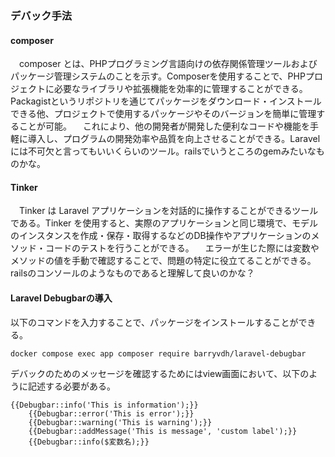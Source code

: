 ### デバック手法

#### composer 

　composer とは、PHPプログラミング言語向けの依存関係管理ツールおよびパッケージ管理システムのことを示す。Composerを使用することで、PHPプロジェクトに必要なライブラリや拡張機能を効率的に管理することができる。Packagistというリポジトリを通じてパッケージをダウンロード・インストールできる他、プロジェクトで使用するパッケージやそのバージョンを簡単に管理することが可能。
　これにより、他の開発者が開発した便利なコードや機能を手軽に導入し、プログラムの開発効率や品質を向上させることができる。Laravelには不可欠と言ってもいいくらいのツール。railsでいうところのgemみたいなものかな。

#### Tinker 

　Tinker は Laravel アプリケーションを対話的に操作することができるツールである。Tinker を使用すると、実際のアプリケーションと同じ環境で、モデルのインスタンスを作成・保存・取得するなどのDB操作やアプリケーションのメソッド・コードのテストを行うことができる。
　エラーが生じた際には変数やメソッドの値を手動で確認することで、問題の特定に役立てることができる。
railsのコンソールのようなものであると理解して良いのかな？



#### Laravel Debugbarの導入

以下のコマンドを入力することで、パッケージをインストールすることができる。
```
docker compose exec app composer require barryvdh/laravel-debugbar
```


デバックのためのメッセージを確認するためにはview画面において、以下のように記述する必要がある。
```blade.pho
{{Debugbar::info('This is information');}}
    {{Debugbar::error('This is error');}}
    {{Debugbar::warning('This is warning');}}
    {{Debugbar::addMessage('This is message', 'custom label');}}
    {{Debugbar::info($変数名);}}
```







